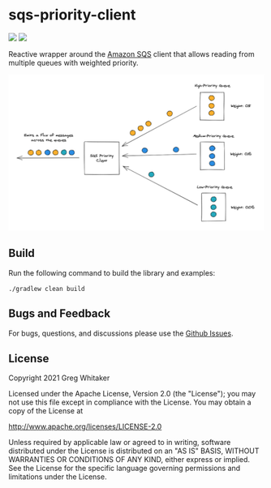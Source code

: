 # sqs-priority-client
[![][build img]][build]
[![][docs img]][docs]

Reactive wrapper around the [Amazon SQS](https://aws.amazon.com/sqs/) client that allows reading from multiple queues with weighted priority.

![client-diagram](diagram.png)

## Build
Run the following command to build the library and examples:

    ./gradlew clean build

## Bugs and Feedback
For bugs, questions, and discussions please use the [Github Issues](https://github.com/gregwhitaker/sqs-priority-client/issues).

## License
Copyright 2021 Greg Whitaker

Licensed under the Apache License, Version 2.0 (the "License");
you may not use this file except in compliance with the License.
You may obtain a copy of the License at

http://www.apache.org/licenses/LICENSE-2.0

Unless required by applicable law or agreed to in writing, software
distributed under the License is distributed on an "AS IS" BASIS,
WITHOUT WARRANTIES OR CONDITIONS OF ANY KIND, either express or implied.
See the License for the specific language governing permissions and
limitations under the License.

[build]:https://github.com/gregwhitaker/sqs-priority-client/actions/workflows/gradle.yml
[build img]:https://github.com/gregwhitaker/sqs-priority-client/actions/workflows/gradle.yml/badge.svg

[docs]:https://gregwhitaker.github.io/sqs-priority-client
[docs img]:https://img.shields.io/badge/Documentation-yes-green.svg
